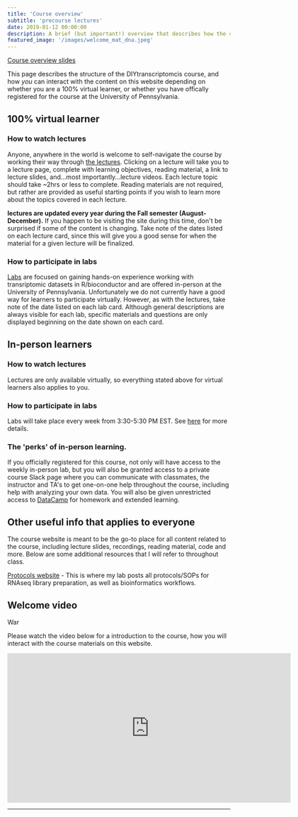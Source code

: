 ```yaml
---
title: 'Course overview'
subtitle: 'precourse lectures'
date: 2019-01-12 00:00:00
description: A brief (but important!) overview that describes how the course is structuerd and how you can get the most from the material on this website. 
featured_image: '/images/welcome_mat_dna.jpeg'
---
```


[Course overview slides](https://www.icloud.com/keynote/0dABsRGX-LxA3pHuwCUgejkhg#precourse%5Fintro)

This page describes the structure of the DIYtranscriptomcis course, and how *you* can interact with the content on this website depending on whether you are a 100% virtual learner, or whether you have offically registered for the course at the University of Pennsylvania.

## 100% virtual learner

### How to watch lectures

Anyone, anywhere in the world is welcome to self-navigate the course by working their way through [the lectures](https://diytranscriptomics.com/).  Clicking on a lecture will take you to a lecture page, complete with learning objectives, reading material, a link to lecture slides, and...most importantly...lecture videos.  Each lecture topic should take ~2hrs or less to complete.  Reading materials are not required, but rather are provided as useful starting points if you wish to learn more about the topics covered in each lecture.

**lectures are updated every year during the Fall semester (August-December).**  If you happen to be visiting the site during this time, don't be surprised if some of the content is changing.  Take note of the dates listed on each lecture card, since this will give you a good sense for when the material for a given lecture will be finalized.

### How to participate in labs

[Labs](https://diytranscriptomics.com/lab/) are focused on gaining hands-on experience working with transriptomic datasets in R/bioconductor and are offered in-person at the University of Pennsylvania.  Unfortunately we do not currently have a good way for learners to participate virtually.  However, as with the lectures, take note of the date listed on each lab card.  Although general descriptions are always visible for each lab, specific materials and questions are only displayed beginning on the date shown on each card.

## In-person learners

### How to watch lectures

Lectures are only available virtually, so everything stated above for virtual learners also applies to you.

### How to participate in labs

Labs will take place every week from 3:30-5:30 PM EST.  See [here](https://diytranscriptomics.com/lab/lab-intro) for more details.

### The 'perks' of in-person learning.

If you officially registered for this course, not only will have access to the weekly in-person lab, but you will also be granted access to a private course Slack page where you can communicate with classmates, the instructor and TA's to get one-on-one help throughout the course, including help with analyzing your own data.  You will also be given unrestricted access to [DataCamp](https://www.datacamp.com/) for homework and extended learning.

## Other useful info that applies to everyone

The course website is meant to be the go-to place for all content related to the course, including lecture slides, recordings, reading material, code and more.  Below are some additional resources that I will refer to throughout class.

[Protocols website](https://protocols.hostmicrobe.org) - This is where my lab posts all protocols/SOPs for RNAseq library preparation, as well as bioinformatics workflows.

## Welcome video

War

Please watch the video below for a introduction to the course, how you will interact with the course materials on this website.

<iframe src="https://player.vimeo.com/video/405054924" width="640" height="338" frameborder="0" allow="autoplay; fullscreen" allowfullscreen></iframe>

---
